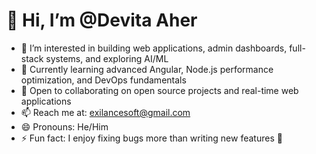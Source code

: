 # 👋 Hi, I’m @Devita Aher

- 👀 I’m interested in building web applications, admin dashboards, full-stack systems, and exploring AI/ML  
- 🌱 Currently learning advanced Angular, Node.js performance optimization, and DevOps fundamentals  
- 💞️ Open to collaborating on open source projects and real-time web applications  
- 📫 Reach me at: exilancesoft@gmail.com  
- 😄 Pronouns: He/Him  
- ⚡ Fun fact: I enjoy fixing bugs more than writing new features 🚀  

